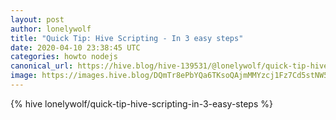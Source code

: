 ```yaml
---
layout: post
author: lonelywolf
title: "Quick Tip: Hive Scripting - In 3 easy steps"
date: 2020-04-10 23:38:45 UTC
categories: howto nodejs
canonical_url: https://hive.blog/hive-139531/@lonelywolf/quick-tip-hive-scripting-in-3-easy-steps
image: https://images.hive.blog/DQmTr8ePbYQa6TKsoQAjmMMYzcj1Fz7Cd5stNW5CxL86LgF/Untitled-1.png
---
```

{% hive lonelywolf/quick-tip-hive-scripting-in-3-easy-steps %}
